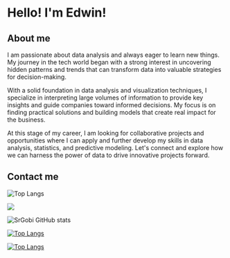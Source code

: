 # Hello!  I'm Edwin! 


## About me
I am passionate about data analysis and always eager to learn new things. My journey in the tech world began with a strong interest in uncovering hidden patterns and trends that can transform data into valuable strategies for decision-making.

With a solid foundation in data analysis and visualization techniques, I specialize in interpreting large volumes of information to provide key insights and guide companies toward informed decisions. My focus is on finding practical solutions and building models that create real impact for the business.

At this stage of my career, I am looking for collaborative projects and opportunities where I can apply and further develop my skills in data analysis, statistics, and predictive modeling. Let's connect and explore how we can harness the power of data to drive innovative projects forward.


## Contact me

![Top Langs](https://github-readme-stats.vercel.app/api/top-langs/?username=soyedwincabrera&layout=compact)

[![](https://visitcount.itsvg.in/api?id=soyedwincabrera&label=Profile%20Views&color=11&icon=2&pretty=true)](https://visitcount.itsvg.in)

![SrGobi GitHub stats](https://github-readme-stats.vercel.app/api?username=soyedwincabrera&show_icons=true&theme=radical)


[![Top Langs](https://github-readme-stats.vercel.app/api/top-langs/?username=SoyEdwinCabrera&hide=javascript,html)](https://github.com/SrGobi/github-readme-stats)


[![Top Langs](https://github-readme-stats.vercel.app/api/top-langs/?username=SoyEdwinCabrera&langs_count=8)](https://github.com/SrGobi/github-readme-stats)
